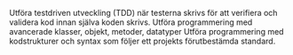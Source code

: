Utföra testdriven utveckling (TDD) när testerna skrivs för att verifiera och validera kod innan själva koden skrivs.
Utföra programmering med avancerade klasser, objekt, metoder, datatyper 
Utföra programmering med kodstrukturer och syntax som följer ett projekts förutbestämda standard.
